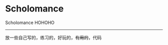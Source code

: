 Scholomance
===========

Scholomance HOHOHO

----------------------

放一些自己写的，练习的，好玩的，<del>有用的</del>，代码